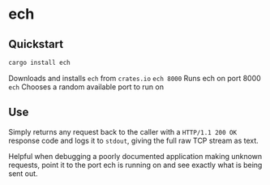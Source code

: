 # ech

## Quickstart
```bash
cargo install ech
```
Downloads and installs `ech` from `crates.io`
```ech 8000```
Runs ech on port 8000
```ech```
Chooses a random available port to run on

## Use
Simply returns any request back to the caller with a `HTTP/1.1 200 OK` response code and logs it to `stdout`, giving the full raw TCP stream as text.

Helpful when debugging a poorly documented application making unknown requests, point it to the port ech is running on and see exactly what is being sent out.
